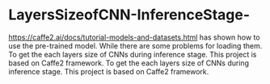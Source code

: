 # LayersSizeofCNN-InferenceStage-
https://caffe2.ai/docs/tutorial-models-and-datasets.html has shown how to use the pre-trained model. While there are some problems for loading them. To get the each layers size of CNNs during inference stage. This project is based on Caffe2 framework.
To get the each layers size of CNNs during inference stage. This project is based on Caffe2 framework.
